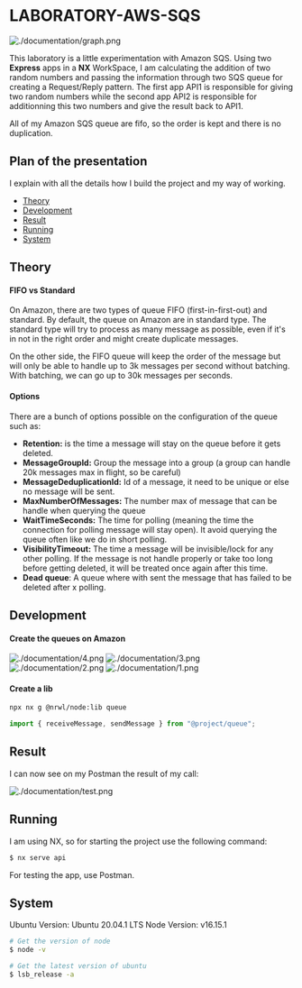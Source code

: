 # LABORATORY-AWS-SQS

![./documentation/graph.png](./documentation/graph.png)

This laboratory is a little experimentation with Amazon SQS. Using two **Express** apps in a **NX** WorkSpace, I am calculating the addition of two random numbers and passing the information through two SQS queue for creating a Request/Reply pattern. The first app API1 is responsible for giving two random numbers while the second app API2 is responsible for additionning this two numbers and give the result back to API1.

All of my Amazon SQS queue are fifo, so the order is kept and there is no duplication.

## Plan of the presentation

I explain with all the details how I build the project and my way of working.

- [Theory](#theory)
- [Development](#development)
- [Result](#result)
- [Running](#running)
- [System](#system)

## Theory

#### FIFO vs Standard

On Amazon, there are two types of queue FIFO (first-in-first-out) and standard. By default, the queue on Amazon are in standard type. The standard type will try to process as many message as possible, even if it's in not in the right order and might create duplicate messages.

On the other side, the FIFO queue will keep the order of the message but will only be able to handle up to 3k messages per second without batching. With batching, we can go up to 30k messages per seconds.

#### Options

There are a bunch of options possible on the configuration of the queue such as:

- **Retention:** is the time a message will stay on the queue before it gets deleted.
- **MessageGroupId:** Group the message into a group (a group can handle 20k messages max in flight, so be careful)
- **MessageDeduplicationId:** Id of a message, it need to be unique or else no message will be sent.
- **MaxNumberOfMessages:** The number max of message that can be handle when querying the queue
- **WaitTimeSeconds:** The time for polling (meaning the time the connection for polling message will stay open). It avoid querying the queue often like we do in short polling.
- **VisibilityTimeout:** The time a message will be invisible/lock for any other polling. If the message is not handle properly or take too long before getting deleted, it will be treated once again after this time.
- **Dead queue**: A queue where with sent the message that has failed to be deleted after x polling.

## Development

#### Create the queues on Amazon

![./documentation/4.png](./documentation/4.png)
![./documentation/3.png](./documentation/3.png)
![./documentation/2.png](./documentation/2.png)
![./documentation/1.png](./documentation/1.png)

#### Create a lib

```bash
npx nx g @nrwl/node:lib queue
```

```js
import { receiveMessage, sendMessage } from "@project/queue";
```

## Result

I can now see on my Postman the result of my call:

![./documentation/test.png](./documentation/test.png)

## Running

I am using NX, so for starting the project use the following command:

```bash
$ nx serve api
```

For testing the app, use Postman.

## System

Ubuntu Version: Ubuntu 20.04.1 LTS
Node Version: v16.15.1

```bash
# Get the version of node
$ node -v

# Get the latest version of ubuntu
$ lsb_release -a
```
